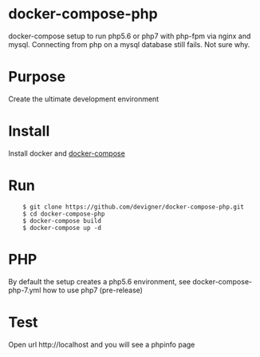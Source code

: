# docker-compose-php

docker-compose setup to run php5.6 or php7 with php-fpm via nginx and mysql. Connecting from php on a mysql database still fails. Not sure why.

# Purpose

Create the ultimate development environment 

# Install

Install docker and [docker-compose](https://docs.docker.com/compose/install/)

# Run

		$ git clone https://github.com/devigner/docker-compose-php.git
		$ cd docker-compose-php
		$ docker-compose build
		$ docker-compose up -d

# PHP

By default the setup creates a php5.6 environment, see docker-compose-php-7.yml how to use php7 (pre-release)

# Test

Open url http://localhost and you will see a phpinfo page
